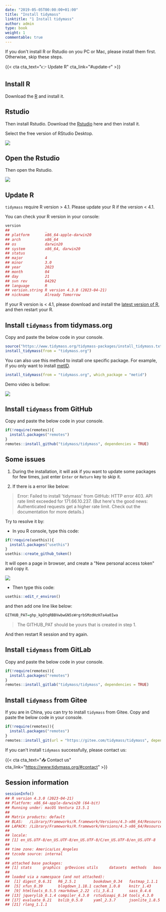 ```yaml
---
date: "2019-05-05T00:00:00+01:00"
title: "Install tidymass"
linktitle: "1 Install tidymass"
author: admin
type: book
weight: 1
commentable: true
---
```




If you don't install R or Rstudio on you PC or Mac, please install them first. Otherwise, skip these steps.

{{< cta cta_text="👉 Update R" cta_link="#update-r" >}}

## Install R

Download the [R](https://www.r-project.org/) and install it.

## Rstudio

Then install Rstudio. Download the [Rstudio](https://www.rstudio.com/products/rstudio/download/#download) here and then install it.

Select the free version of RStudio Desktop.

![](/docs/chapter1/figures/Screen-Shot.png) 

## Open the Rstudio

Then open the Rstudio.

![](/docs/chapter1/figures/Screen-Shot-1.png) 

## Update R

`tidymass` require R version > 4.1. Please update your R if the version < 4.1.

You can check your R version in your console:


```r
version
##                _                           
## platform       x86_64-apple-darwin20       
## arch           x86_64                      
## os             darwin20                    
## system         x86_64, darwin20            
## status                                     
## major          4                           
## minor          3.0                         
## year           2023                        
## month          04                          
## day            21                          
## svn rev        84292                       
## language       R                           
## version.string R version 4.3.0 (2023-04-21)
## nickname       Already Tomorrow
```

If your R version is < 4.1, please download and install the [latest version of R](https://cran.r-project.org/mirrors.html), and then restart your R.

## Install `tidymass` from tidymass.org

Copy and paste the below code in your console.


```r
source("https://www.tidymass.org/tidymass-packages/install_tidymass.txt")
install_tidymass(from = "tidymass.org")
```

You can also use this method to install one specific package. For example, if you only want to install [metID](https://metid.tidymass.org/). 


```r
install_tidymass(from = "tidymass.org", which_package = "metid")
```

Demo video is bellow:

![](/docs/chapter1/figures/pull_case_study.gif) 

## Install `tidymass` from GitHub

Copy and paste the below code in your console.


```r
if(!require(remotes)){
  install.packages("remotes")
}
remotes::install_github("tidymass/tidymass", dependencies = TRUE)
```

## Some issues

1. During the installation, it will ask if you want to update some packages for few times, just enter `Enter` or `Return` key to skip it.

2. If there is a error like below:

> Error: Failed to install 'tidymass' from GitHub: HTTP error 403. API rate limit exceeded for 171.66.10.237. (But here's the good news: Authenticated requests get a higher rate limit. Check out the documentation for more details.)

Try to resolve it by:

* In you R console, type this code:


```r
if(!require(usethis)){
  install.packages("usethis")
}
usethis::create_github_token()
```

It will open a page in browser, and create a "New personal access token" and copy it.

![](/docs/chapter1/figures/fig3.png) 

* Then type this code:


```r
usethis::edit_r_environ()
```

and then add one line like below:


```r
GITHUB_PAT=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
```

> The GITHUB_PAT should be yours that is created in step 1.

And then restart R session and try again.

## Install `tidymass` from GitLab

Copy and paste the below code in your console.


```r
if(!require(remotes)){
  install.packages("remotes")
}
remotes::install_gitlab("tidymass/tidymass", dependencies = TRUE)
```


## Install `tidymass` from Gitee

If you are in China, you can try to install `tidymass` from Gitee. Copy and paste the below code in your console.


```r
if(!require(remotes)){
  install.packages("remotes")
}
remotes::install_git(url = "https://gitee.com/tidymass/tidymass", dependencies = TRUE)
```


If you can't install `tidymass` successfully, please contact us:

{{< cta cta_text="📥 Contact us" cta_link="https://www.tidymass.org/#contact" >}}

## Session information


```r
sessionInfo()
## R version 4.3.0 (2023-04-21)
## Platform: x86_64-apple-darwin20 (64-bit)
## Running under: macOS Ventura 13.5.1
## 
## Matrix products: default
## BLAS:   /Library/Frameworks/R.framework/Versions/4.3-x86_64/Resources/lib/libRblas.0.dylib 
## LAPACK: /Library/Frameworks/R.framework/Versions/4.3-x86_64/Resources/lib/libRlapack.dylib;  LAPACK version 3.11.0
## 
## locale:
## [1] en_US.UTF-8/en_US.UTF-8/en_US.UTF-8/C/en_US.UTF-8/en_US.UTF-8
## 
## time zone: America/Los_Angeles
## tzcode source: internal
## 
## attached base packages:
## [1] stats     graphics  grDevices utils     datasets  methods   base     
## 
## loaded via a namespace (and not attached):
##  [1] digest_0.6.31   R6_2.5.1        bookdown_0.34   fastmap_1.1.1  
##  [5] xfun_0.39       blogdown_1.18.1 cachem_1.0.8    knitr_1.43     
##  [9] htmltools_0.5.5 rmarkdown_2.22  cli_3.6.1       sass_0.4.6     
## [13] jquerylib_0.1.4 compiler_4.3.0  rstudioapi_0.14 tools_4.3.0    
## [17] evaluate_0.21   bslib_0.5.0     yaml_2.3.7      jsonlite_1.8.5 
## [21] rlang_1.1.1
```
